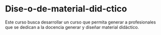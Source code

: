 # Dise-o-de-material-did-ctico
Este curso busca desarrollar un curso que permita generar a profesionales que se dedican a la docencia generar y diseñar material didáctico.
